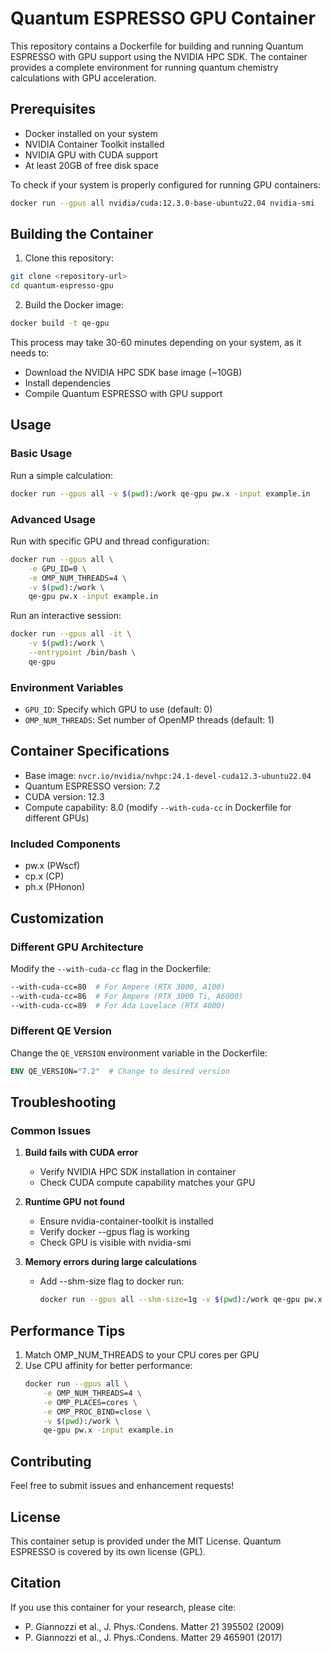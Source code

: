 # Quantum ESPRESSO GPU Container

This repository contains a Dockerfile for building and running Quantum ESPRESSO with GPU support using the NVIDIA HPC SDK. The container provides a complete environment for running quantum chemistry calculations with GPU acceleration.

## Prerequisites

- Docker installed on your system
- NVIDIA Container Toolkit installed
- NVIDIA GPU with CUDA support
- At least 20GB of free disk space

To check if your system is properly configured for running GPU containers:
```bash
docker run --gpus all nvidia/cuda:12.3.0-base-ubuntu22.04 nvidia-smi
```

## Building the Container

1. Clone this repository:
```bash
git clone <repository-url>
cd quantum-espresso-gpu
```

2. Build the Docker image:
```bash
docker build -t qe-gpu
```

This process may take 30-60 minutes depending on your system, as it needs to:
- Download the NVIDIA HPC SDK base image (~10GB)
- Install dependencies
- Compile Quantum ESPRESSO with GPU support

## Usage

### Basic Usage

Run a simple calculation:
```bash
docker run --gpus all -v $(pwd):/work qe-gpu pw.x -input example.in
```

### Advanced Usage

Run with specific GPU and thread configuration:
```bash
docker run --gpus all \
    -e GPU_ID=0 \
    -e OMP_NUM_THREADS=4 \
    -v $(pwd):/work \
    qe-gpu pw.x -input example.in
```

Run an interactive session:
```bash
docker run --gpus all -it \
    -v $(pwd):/work \
    --entrypoint /bin/bash \
    qe-gpu
```

### Environment Variables

- `GPU_ID`: Specify which GPU to use (default: 0)
- `OMP_NUM_THREADS`: Set number of OpenMP threads (default: 1)

## Container Specifications

- Base image: `nvcr.io/nvidia/nvhpc:24.1-devel-cuda12.3-ubuntu22.04`
- Quantum ESPRESSO version: 7.2
- CUDA version: 12.3
- Compute capability: 8.0 (modify `--with-cuda-cc` in Dockerfile for different GPUs)

### Included Components
- pw.x (PWscf)
- cp.x (CP)
- ph.x (PHonon)

## Customization

### Different GPU Architecture

Modify the `--with-cuda-cc` flag in the Dockerfile:

```dockerfile
--with-cuda-cc=80  # For Ampere (RTX 3000, A100)
--with-cuda-cc=86  # For Ampere (RTX 3000 Ti, A6000)
--with-cuda-cc=89  # For Ada Lovelace (RTX 4000)
```

### Different QE Version

Change the `QE_VERSION` environment variable in the Dockerfile:

```dockerfile
ENV QE_VERSION="7.2"  # Change to desired version
```

## Troubleshooting

### Common Issues

1. **Build fails with CUDA error**
   - Verify NVIDIA HPC SDK installation in container
   - Check CUDA compute capability matches your GPU

2. **Runtime GPU not found**
   - Ensure nvidia-container-toolkit is installed
   - Verify docker --gpus flag is working
   - Check GPU is visible with nvidia-smi

3. **Memory errors during large calculations**
   - Add --shm-size flag to docker run:
     ```bash
     docker run --gpus all --shm-size=1g -v $(pwd):/work qe-gpu pw.x -input example.in
     ```

## Performance Tips

1. Match OMP_NUM_THREADS to your CPU cores per GPU
2. Use CPU affinity for better performance:
   ```bash
   docker run --gpus all \
       -e OMP_NUM_THREADS=4 \
       -e OMP_PLACES=cores \
       -e OMP_PROC_BIND=close \
       -v $(pwd):/work \
       qe-gpu pw.x -input example.in
   ```

## Contributing

Feel free to submit issues and enhancement requests!

## License

This container setup is provided under the MIT License. Quantum ESPRESSO is covered by its own license (GPL).

## Citation

If you use this container for your research, please cite:
- P. Giannozzi et al., J. Phys.:Condens. Matter 21 395502 (2009)
- P. Giannozzi et al., J. Phys.:Condens. Matter 29 465901 (2017)
